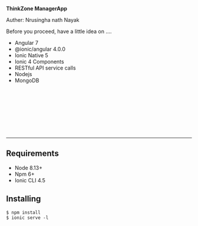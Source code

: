 
**ThinkZone ManagerApp** 

Auther: Nrusingha nath Nayak

Before you proceed, have a little idea on ....
* Angular 7
* @ionic/angular 4.0.0
* Ionic Native 5
* Ionic 4 Components
* RESTful API service calls
* Nodejs
* MongoDB


<br><br><br><br><br><br><br>

---

Requirements
------------

* Node 8.13+
* Npm 6+
* Ionic CLI 4.5

Installing
------------

```
$ npm install
$ ionic serve -l
```


